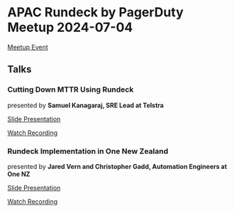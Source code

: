 # APAC Rundeck by PagerDuty Meetup 2024-07-04

[Meetup Event](https://www.meetup.com/rundeck-asia-pacific-group/events/301362628/)

## Talks

### Cutting Down MTTR Using Rundeck

presented by **Samuel Kanagaraj, SRE Lead at Telstra**

[Slide Presentation]([2024%20July]%20APAC%20Rundeck%20OSS%20Meetup.pdf)

[Watch Recording](https://www.youtube.com/watch?v=5roKCuj9ySs)

### Rundeck Implementation in One New Zealand

presented by **Jared Vern and Christopher Gadd, Automation Engineers at One NZ**

[Slide Presentation]([2024%20July]%20APAC%20Rundeck%20OSS%20Meetup.pdf)

[Watch Recording]([2024%20July]%20APAC%20Rundeck%20OSS%20Meetup.pdf)
